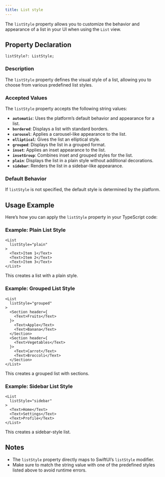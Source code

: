 ```yaml
---
title: List style
---
```


The `listStyle` property allows you to customize the behavior and appearance of a list in your UI when using the `List` view.

## Property Declaration

```tsx
listStyle?: ListStyle;
```

### Description
The `listStyle` property defines the visual style of a list, allowing you to choose from various predefined list styles.

### Accepted Values
The `listStyle` property accepts the following string values:

- **`automatic`**: Uses the platform’s default behavior and appearance for a list.
- **`bordered`**: Displays a list with standard borders.
- **`carousel`**: Applies a carousel-like appearance to the list.
- **`elliptical`**: Gives the list an elliptical style.
- **`grouped`**: Displays the list in a grouped format.
- **`inset`**: Applies an inset appearance to the list.
- **`insetGroup`**: Combines inset and grouped styles for the list.
- **`plain`**: Displays the list in a plain style without additional decorations.
- **`sidebar`**: Renders the list in a sidebar-like appearance.

### Default Behavior
If `listStyle` is not specified, the default style is determined by the platform.

## Usage Example

Here’s how you can apply the `listStyle` property in your TypeScript code:

### Example: Plain List Style

```tsx
<List
  listStyle="plain"
>
  <Text>Item 1</Text>
  <Text>Item 2</Text>
  <Text>Item 3</Text>
</List>
```

This creates a list with a plain style.

### Example: Grouped List Style

```tsx
<List
  listStyle="grouped"
>
  <Section header={
    <Text>Fruits</Text>
  }>
    <Text>Apple</Text>
    <Text>Banana</Text>
  </Section>
  <Section header={
    <Text>Vegetables</Text>
  }>
    <Text>Carrot</Text>
    <Text>Broccoli</Text>
  </Section>
</List>
```

This creates a grouped list with sections.

### Example: Sidebar List Style

```tsx
<List
  listStyle="sidebar"
>
  <Text>Home</Text>
  <Text>Settings</Text>
  <Text>Profile</Text>
</List>
```

This creates a sidebar-style list.

## Notes
- The `listStyle` property directly maps to SwiftUI’s `listStyle` modifier.
- Make sure to match the string value with one of the predefined styles listed above to avoid runtime errors. 
